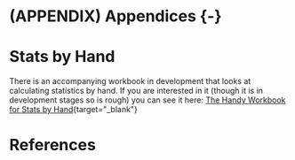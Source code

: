 
# (APPENDIX) Appendices {-} 

# Stats by Hand

There is an accompanying workbook in development that looks at calculating statistics by hand. If you are interested in it (though it is in development stages so is rough) you can see it here: [The Handy Workbook for Stats by Hand](https://psyteachr.github.io/handyworkbook/){target="_blank"}

# References
